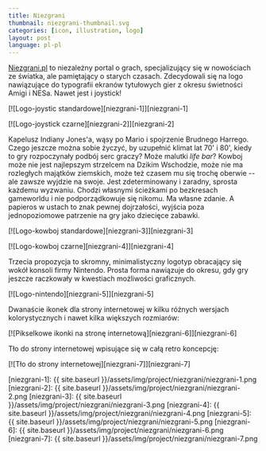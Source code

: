 ```yaml
---
title: Niezgrani
thumbnail: niezgrani-thumbnail.svg
categories: [icon, illustration, logo]
layout: post
language: pl-pl
---
```


[Niezgrani.pl](http://niezgrani.pl) to niezależny portal o grach, specjalizujący się w nowościach ze światka, ale pamiętający o starych czasach. Zdecydowali się na logo nawiązujące do typografii ekranów tytułowych gier z okresu świetności Amigi i NESa. Nawet jest i joystick!

[![Logo-joystic standardowe][niezgrani-1]][niezgrani-1]

[![Logo-joystick czarne][niezgrani-2]][niezgrani-2]

Kapelusz Indiany Jones'a, wąsy po Mario i spojrzenie Brudnego Harrego. Czego jeszcze można sobie życzyć, by uzupełnić klimat lat 70' i 80', kiedy to gry rozpoczynały podbój serc graczy? Może malutki _life bar_? Kowboj może nie jest najlepszym strzelcem na Dzikim Wschodzie, może nie ma rozległych majątków ziemskich, może też czasem mu się trochę oberwie -- ale zawsze wyjdzie na swoje. Jest zdeterminowany i zaradny, sprosta każdemu wyzwaniu. Chodzi własnymi ścieżkami po bezkresach gameworldu i nie podporządkowuje się nikomu. Ma własne zdanie. A papieros w ustach to znak pewnej dojrzałości, wyjścia poza jednopoziomowe patrzenie na gry jako dziecięce zabawki.

[![Logo-kowboj standardowe][niezgrani-3]][niezgrani-3]

[![Logo-kowboj czarne][niezgrani-4]][niezgrani-4]

Trzecia propozycja to skromny, minimalistyczny logotyp obracający się wokół konsoli firmy Nintendo. Prosta forma nawiązuje do okresu, gdy gry jeszcze raczkowały w kwestiach możliwości graficznych.

[![Logo-nintendo][niezgrani-5]][niezgrani-5]

Dwanaście ikonek dla strony internetowej w kilku różnych wersjach kolorystycznych i nawet kilka większych rozmiarów:

[![Pikselkowe ikonki na stronę internetową][niezgrani-6]][niezgrani-6]

Tło do strony internetowej wpisujące się w całą retro koncepcję:

[![Tło do strony internetowej][niezgrani-7]][niezgrani-7]

[niezgrani-1]: {{ site.baseurl }}/assets/img/project/niezgrani/niezgrani-1.png
[niezgrani-2]: {{ site.baseurl }}/assets/img/project/niezgrani/niezgrani-2.png
[niezgrani-3]: {{ site.baseurl }}/assets/img/project/niezgrani/niezgrani-3.png
[niezgrani-4]: {{ site.baseurl }}/assets/img/project/niezgrani/niezgrani-4.png
[niezgrani-5]: {{ site.baseurl }}/assets/img/project/niezgrani/niezgrani-5.png
[niezgrani-6]: {{ site.baseurl }}/assets/img/project/niezgrani/niezgrani-6.png
[niezgrani-7]: {{ site.baseurl }}/assets/img/project/niezgrani/niezgrani-7.png